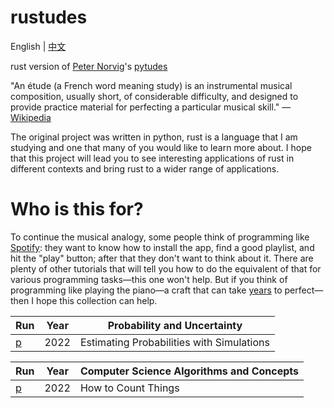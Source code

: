 # rustudes
English | [中文](https://github.com/Qasak/rustudes/blob/main/README_CN.md)


rust version of [Peter Norvig](https://norvig.com/)'s [pytudes](https://github.com/norvig/pytudes)


"An étude (a French word meaning study) is an instrumental musical composition, usually short, of considerable difficulty, and designed to provide practice material for perfecting a particular musical skill." — [Wikipedia](https://en.wikipedia.org/wiki/%C3%89tude)


The original project was written in python, rust is a language that I am studying and one that many of you would like to learn more about. I hope that this project will lead you to see interesting applications of rust in different contexts and bring rust to a wider range of applications.

# Who is this for?
To continue the musical analogy, some people think of programming like [Spotify](http://spotify.com/): they want to know how to install the app, find a good playlist, and hit the "play" button; after that they don't want to think about it. There are plenty of other tutorials that will tell you how to do the equivalent of that for various programming tasks—this one won't help. But if you think of programming like playing the piano—a craft that can take [years](https://norvig.com/21-days.html) to perfect—then I hope this collection can help.


| Run                              | Year |Probability and Uncertainty|
|----------------------------------|------|---|
| [p](https://play.rust-lang.org/) | 2022 |Estimating Probabilities with Simulations|


| Run                              | Year |Computer Science Algorithms and Concepts|
|----------------------------------|------|---|
| [p](https://play.rust-lang.org/) | 2022 |How to Count Things|
